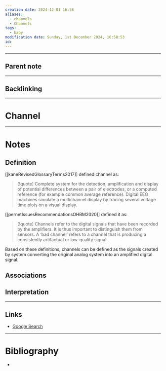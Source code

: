 ```yaml
---
creation date: 2024-12-01 16:58
aliases:
  - channels
  - Channels
tags:
  - baby
modification date: Sunday, 1st December 2024, 16:58:53
id:
---
```

---

## Parent note
---
## Backlinking


---
# Channel


---
# Notes

## Definition
[[kaneRevisedGlossaryTerms2017]] defined channel as: 
>[!quote]
>Complete system for the detection, amplification and display of potential differences between a pair of electrodes, or a computed reference (for example common average reference). Digital EEG machines simulate a multichannel display by tracing several voltage time plots on a visual display.

[[pernetIssuesRecommendationsOHBM2020]] defined it as:
>[!quote]
>Channels refer to the digital signals that have been recorded by the amplifiers. It is thus important to distinguish them from sensors. A ‘bad channel’ refers to a channel that is producing a consistently artifactual or low-quality signal.

Based on these definitions, channels can be defined as the signals created by system converting the original analog system into an amplified digital signal.
## Associations

## Interpretation

---
## Links
- [Google Search](https://www.google.com/search?q=Channel)

---
# Bibliography
+ 